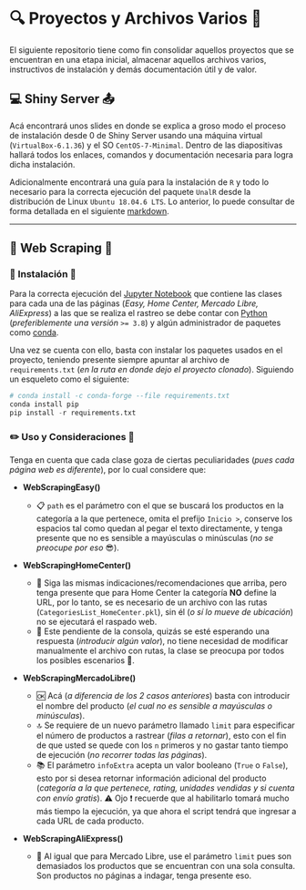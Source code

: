 # :mag: Proyectos y Archivos Varios :open_file_folder:

El siguiente repositorio tiene como fin consolidar aquellos proyectos que se encuentran en una etapa inicial, almacenar aquellos archivos varios, instructivos de instalación y demás documentación útil y de valor.

## :computer: Shiny Server :outbox_tray:

Acá encontrará unos slides en donde se explica a groso modo el proceso de instalación desde 0 de Shiny Server usando una máquina virtual (`VirtualBox-6.1.36`) y el SO `CentOS-7-Minimal`. Dentro de las diapositivas hallará todos los enlaces, comandos y documentación necesaria para logra dicha instalación.

Adicionalmente encontrará una guía para la instalación de `R` y todo lo necesario para la correcta ejecución del paquete `UnalR` desde la distribución de Linux `Ubuntu 18.04.6 LTS`. Lo anterior, lo puede consultar de forma detallada en el siguiente [markdown]( https://github.com/estadisticaun/DocumentosDNPE/blob/main/Shiny%20Server/Install%20R%20with%20Ubuntu.md).

___

## :dart: Web Scraping :arrows_counterclockwise:

### :wrench: Instalación :battery:

Para la correcta ejecución del [Jupyter Notebook](https://github.com/estadisticaun/DocumentosDNPE/blob/main/Web%20Scraping/Code/WebScraping.ipynb) que contiene las clases para cada una de las páginas (*Easy, Home Center, Mercado Libre, AliExpress*) a las que se realiza el rastreo se debe contar con [Python]( https://www.python.org/downloads/) (*preferiblemente una versión* `>= 3.8`) y algún administrador de paquetes como [conda](https://docs.conda.io/en/latest/miniconda.html).

Una vez se cuenta con ello, basta con instalar los paquetes usados en el proyecto, teniendo presente siempre apuntar al archivo de `requirements.txt` (*en la ruta en donde dejo el proyecto clonado*). Siguiendo un esqueleto como el siguiente:

``` py
# conda install -c conda-forge --file requirements.txt
conda install pip
pip install -r requirements.txt
```

### :pencil2: Uso y Consideraciones :calendar:

Tenga en cuenta que cada clase goza de ciertas peculiaridades (*pues cada página web es diferente*), por lo cual considere que:

- **WebScrapingEasy()**
  - :clipboard: `path` es el parámetro con el que se buscará los productos en la categoría a la que pertenece, omita el prefijo `Inicio >`, conserve los espacios tal como quedan al pegar el texto directamente, y tenga presente que no es sensible a mayúsculas o minúsculas (*no se preocupe por eso* :sunglasses:).

- **WebScrapingHomeCenter()**
  - :arrow_up_small: Siga las mismas indicaciones/recomendaciones que arriba, pero tenga presente que para Home Center la categoría **NO** define la URL, por lo tanto, se es necesario de un archivo con las rutas (`CategoriesList_HomeCenter.pkl`), sin él (*o sí lo mueve de ubicación*) no se ejecutará el raspado web.
  - :eyes: Este pendiente de la consola, quizás se esté esperando una respuesta (*introducir algún valor*), no tiene necesidad de modificar manualmente el archivo con rutas, la clase se preocupa por todos los posibles escenarios :muscle:.

- **WebScrapingMercadoLibre()**
  - :ok: Acá (*a diferencia de los 2 casos anteriores*) basta con introducir el nombre del producto (*el cual no es sensible a mayúsculas o minúsculas*).
  - :top: Se requiere de un nuevo parámetro llamado `limit` para especificar el número de productos a rastrear (*filas a retornar*), esto con el fin de que usted se quede con los `n` primeros y no gastar tanto tiempo de ejecución (*no recorrer todas las páginas*).
  - :books: El parámetro `infoExtra` acepta un valor booleano (`True` o `False`), esto por si desea retornar información adicional del producto (*categoría a la que pertenece, rating, unidades vendidas y si cuenta con envío gratis*). :warning: Ojo :exclamation: recuerde que al habilitarlo tomará mucho más tiempo la ejecución, ya que ahora el script tendrá que ingresar a cada URL de cada producto.

- **WebScrapingAliExpress()**
  - :round_pushpin: Al igual que para Mercado Libre, use el parámetro `limit` pues son demasiados los productos que se encuentran con una sola consulta. Son productos no páginas a indagar, tenga presente eso.